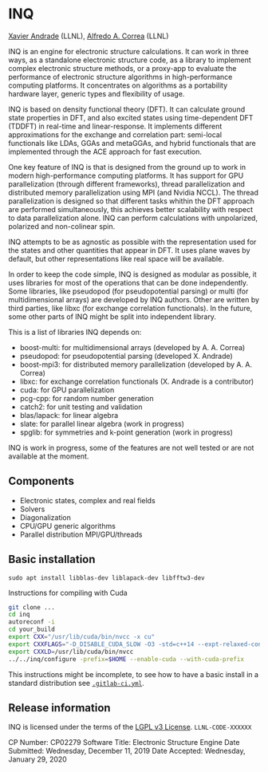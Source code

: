 # INQ

[Xavier Andrade](mailto:xavier@llnl.gov) (LLNL), [Alfredo A. Correa](mailto:correaa@llnl.gov) (LLNL)

INQ is an engine for electronic structure calculations.
It can work in three ways, as a standalone electronic structure code, as a library to implement complex electronic structure methods, or a proxy-app to evaluate the performance of electronic structure algorithms in high-performance computing platforms.
It concentrates on algorithms as a portability hardware layer, generic types and flexibility of usage.

INQ is based on density functional theory (DFT).
It can calculate ground state properties in DFT, and also excited states using time-dependent DFT (TDDFT) in real-time and linear-response.
It implements different approximations for the exchange and correlation part: semi-local functionals like LDAs, GGAs and metaGGAs, and hybrid functionals that are implemented through the ACE approach for fast execution.

One key feature of INQ is that is designed from the ground up to work in modern high-performance computing platforms.
It has support for GPU parallelization (through different frameworks), thread parallelization and distributed memory parallelization using MPI (and Nvidia NCCL).
The thread parallelization is designed so that different tasks whithin the DFT approach are performed simultaneously, this achieves better scalability with respect to data parallelization alone.
INQ can perform calculations with unpolarized, polarized and non-colinear spin.

INQ attempts to be as agnostic as possible with the representation used for the states and other quantities that appear in DFT.
It uses plane waves by default, but other representations like real space will be available.

In order to keep the code simple, INQ is designed as modular as possible, it uses libraries for most of the operations that can be done independently.
Some libraries, like pseudopod (for pseudopotential parsing) or multi (for multidimensional arrays) are developed by INQ authors.
Other are written by third parties, like libxc (for exchange correlation functionals).
In the future, some other parts of INQ might be split into independent library.

This is a list of libraries INQ depends on:

* boost-multi: for multidimensional arrays (developed by A. A. Correa)
* pseudopod: for pseudopotential parsing (developed X. Andrade)
* boost-mpi3: for distributed memory parallelization (developed by A. A. Correa)
* libxc: for exchange correlation functionals (X. Andrade is a contributor)
* cuda: for GPU parallelization
* pcg-cpp: for random number generation
* catch2: for unit testing and validation
* blas/lapack: for linear algebra
* slate: for parallel linear algebra (work in progress)
* spglib: for symmetries and k-point generation (work in progress)

INQ is work in progress, some of the features are not well tested or are not available at the moment.

## Components

* Electronic states, complex and real fields
* Solvers
* Diagonalization
* CPU/GPU generic algorithms
* Parallel distribution MPI/GPU/threads

## Basic installation

```
sudo apt install libblas-dev liblapack-dev libfftw3-dev
```

Instructions for compiling with Cuda

```bash
git clone ...
cd inq
autoreconf -i
cd your_build
export CXX="/usr/lib/cuda/bin/nvcc -x cu"
export CXXFLAGS="-D_DISABLE_CUDA_SLOW -O3 -std=c++14 --expt-relaxed-constexpr --compiler-options -std=c++14,-Wall,-Wfatal-errors"
export CXXLD=/usr/lib/cuda/bin/nvcc
../../inq/configure -prefix=$HOME --enable-cuda --with-cuda-prefix
```

This instructions might be incomplete, to see how to have a basic install in a standard distribution see [`.gitlab-ci.yml`](https://gitlab.com/npnq/inq/blob/master/.gitlab-ci.yml).

## Release information 

INQ is licensed under the terms of the [LGPL v3 License](/COPYING).
``LLNL-CODE-XXXXXX``

CP Number: CP02279
Software Title: Electronic Structure Engine
Date Submitted: Wednesday, December 11, 2019
Date Accepted: Wednesday, January 29, 2020
